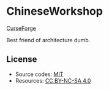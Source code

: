 # ChineseWorkshop

[CurseForge](https://minecraft.curseforge.com/projects/chineseworkshop)

Best friend of architecture dumb.

## License

 * Source codes: [MIT](https://opensource.org/licenses/MIT)
 * Resources: [CC BY-NC-SA 4.0](https://creativecommons.org/licenses/by-nc-sa/4.0/)
 